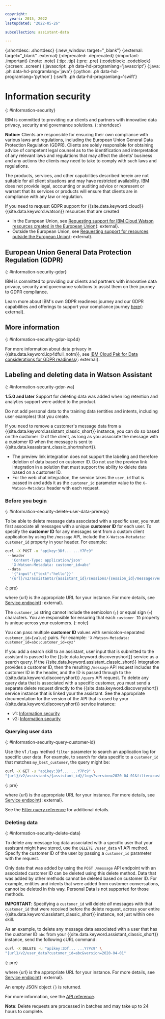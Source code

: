 ```yaml
---

copyright:
  years: 2015, 2022
lastupdated: "2022-05-26"

subcollection: assistant-data

---
```


{:shortdesc: .shortdesc}
{:new_window: target="_blank"}
{:external: target="_blank" .external}
{:deprecated: .deprecated}
{:important: .important}
{:note: .note}
{:tip: .tip}
{:pre: .pre}
{:codeblock: .codeblock}
{:screen: .screen}
{:javascript: .ph data-hd-programlang='javascript'}
{:java: .ph data-hd-programlang='java'}
{:python: .ph data-hd-programlang='python'}
{:swift: .ph data-hd-programlang='swift'}

# Information security
{: #information-security}

IBM is committed to providing our clients and partners with innovative data privacy, security and governance solutions.
{: shortdesc}

**Notice:**
Clients are responsible for ensuring their own compliance with various laws and regulations, including the European Union General Data Protection Regulation (GDPR). Clients are solely responsible for obtaining advice of competent legal counsel as to the identification and interpretation of any relevant laws and regulations that may affect the clients’ business and any actions the clients may need to take to comply with such laws and regulations.

The products, services, and other capabilities described herein are not suitable for all client situations and may have restricted availability. IBM does not provide legal, accounting or auditing advice or represent or warrant that its services or products will ensure that clients are in compliance with any law or regulation.

If you need to request GDPR support for {{site.data.keyword.cloud}} {{site.data.keyword.watson}} resources that are created

- In the European Union, see [Requesting support for IBM Cloud Watson resources created in the European Union](https://cloud.ibm.com/docs/watson/getting-started-gdpr-sar#request-EU){: external}.
- Outside the European Union, see [Requesting support for resources outside the European Union](https://cloud.ibm.com/docs/watson/getting-started-gdpr-sar#request-non-EU){: external}.

## European Union General Data Protection Regulation (GDPR)
{: #information-security-gdpr}

IBM is committed to providing our clients and partners with innovative data privacy, security and governance solutions to assist them on their journey to GDPR compliance.

Learn more about IBM's own GDPR readiness journey and our GDPR capabilities and offerings to support your compliance journey [here](http://www.ibm.com/gdpr){: external}.

## More information
{: #information-security-gdpr-icp4d}

For more information about data privacy in {{site.data.keyword.icp4dfull_notm}}, see [IBM Cloud Pak for Data considerations for GDPR readiness](https://www.ibm.com/docs/en/cloud-paks/cp-data/4.0?topic=compliance-considerations-gdpr-readiness){: external}.

## Labeling and deleting data in Watson Assistant
{: #information-security-gdpr-wa}

**1.5.0 and later** Support for deleting data was added when log retention and analytics support were added to the product.

Do not add personal data to the training data (entities and intents, including user examples) that you create.

If you need to remove a customer's message data from a {{site.data.keyword.assistant_classic_short}} instance, you can do so based on the customer ID of the client, as long as you associate the message with a customer ID when the message is sent to {{site.data.keassistant_classic_shortnshort}}.

- The preview link integration does not support the labeling and therefore deletion of data based on customer ID. Do not use the preview link integration in a solution that must support the ability to delete data based on a customer ID.
- For the web chat integration, the service takes the `user_id` that is passed in and adds it as the `customer_id` parameter value to the `X-Watson-Metadata` header with each request.

### Before you begin
{: #information-security-delete-user-data-prereqs}

To be able to delete message data associated with a specific user, you must first associate all messages with a unique **customer ID** for each user. To specify the **customer ID** for any messages sent from a custom client application by using the `/message` API, include the `X-Watson-Metadata: customer_id` property in your header. For example:

```sh
curl -X POST -u "apikey:3Df... ...Y7Pc9"
 --header
   'Content-Type: application/json'
   'X-Watson-Metadata: customer_id=abc'
 --data
   '{"input":{"text":"hello"}}'
  '{url}/v2/assistants/{assistant_id}/sessions/{session_id}/message?version=2019-02-28'
```
{: pre}

where {url} is the appropriate URL for your instance. For more details, see [Service endpoint](/apidocs/assistant-data-v2#service-endpoint){: external}.

The `customer_id` string cannot include the semicolon (`;`) or equal sign (`=`) characters. You are responsible for ensuring that each `customer ID` property is unique across your customers.
{: note}

You can pass multiple **customer ID** values with semicolon-separated `customer_id={value}` pairs. For example: `'X-Watson-Metadata: customer_id=abc;customer_id=xyz'`

If you add a search skill to an assistant, user input that is submitted to the assistant is passed to the {{site.data.keyword.discoveryshort}} service as a search query. If the {{site.data.keyword.assistant_classic_short}} integration provides a customer ID, then the resulting `/message` API request includes the customer ID in the header, and the ID is passed through to the {{site.data.keyword.discoveryshort}} `/query` API request. To delete any query data that is associated with a specific customer, you must send a separate delete request directly to the {{site.data.keyword.discoveryshort}} service instance that is linked your the assistant. See the appropriate documentation for the version of the API that is used by your {{site.data.keyword.discoveryshort}} service instance:

- v1: [Information security](/docs/discovery?topic=discovery-information-security)
- v2: [Information security](/docs/discovery-data?topic=discovery-data-information-security)

### Querying user data
{: #information-security-query-customer-id}

Use the v1 `/logs` method `filter` parameter to search an application log for specific user data. For example, to search for data specific to a `customer_id` that matches `my_best_customer`, the query might be:

``` sh
curl -X GET -u "apikey:3Df... ...Y7Pc9" \
"{url}/v2/assistants/{assistant_id}/logs?version=2020-04-01&filter=customer_id::my_best_customer"
```
{: pre}

where {url} is the appropriate URL for your instance. For more details, see [Service endpoint](/apidocs/assistant-data-v2#service-endpoint){: external}.

See the [Filter query reference](/docs/assistant-data?topic=assistant-data-filter-reference) for additional details.

### Deleting data
{: #information-security-delete-data}

To delete any message log data associated with a specific user that your assistant might have stored, use the `DELETE /user_data` v1 API method. Specify the customer ID of the user by passing a `customer_id` parameter with the request.

Only data that was added by using the `POST /message` API endpoint with an associated customer ID can be deleted using this delete method. Data that was added by other methods cannot be deleted based on customer ID. For example, entities and intents that were added from customer conversations, cannot be deleted in this way. Personal Data is not supported for those methods.

**IMPORTANT**: Specifying a `customer_id` will delete *all* messages with that `customer_id` that were received before the delete request, across your entire {{site.data.keyword.assistant_classic_short}} instance, not just within one skill.

As an example, to delete any message data associated with a user that has the customer ID `abc` from your {{site.data.keyword.assistant_classic_short}} instance, send the following cURL command:

```sh
curl -X DELETE -u "apikey:3Df... ...Y7Pc9" \
"{url}/v2/user_data?customer_id=abc&version=2020-04-01"
```
{: pre}

where {url} is the appropriate URL for your instance. For more details, see [Service endpoint](/apidocs/assistant-data-v2#service-endpoint){: external}.

An empty JSON object `{}` is returned.

For more information, see the [API reference](/apidocs/assistant-data-v2#deleteuserdata).

**Note:** Delete requests are processed in batches and may take up to 24 hours to complete.
